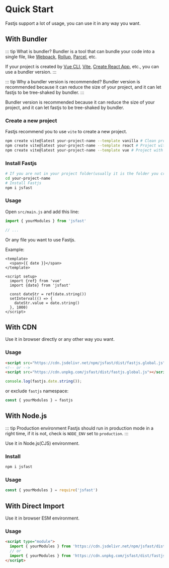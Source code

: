# Quick Start

Fastjs support a lot of usage, you can use it in any way you want.

## With Bundler <Badge text="Recommended" />

::: tip What is bundler?
Bundler is a tool that can bundle your code into a single file, like [Webpack](https://webpack.js.org/), [Rollup](https://rollupjs.org/guide/en/), [Parcel](https://parceljs.org/), etc.

If your project is created by [Vue CLI](https://cli.vuejs.org/), [Vite](https://vitejs.dev/),
[Create React App](https://create-react-app.dev/), etc., you can use a bundler version.
::: 

::: tip Why a bundler version is recommended?
Bundler version is recommended because it can reduce the size of your project, and it can let fastjs to be tree-shaked by bundler.
::: 

Bundler version is recommended because it can reduce the size of your project,
and it can let fastjs to be tree-shaked by bundler.

### Create a new project

Fastjs recommend you to use `vite` to create a new project.

```bash
npm create vite@latest your-project-name --template vanilla # Clean project without any framework
npm create vite@latest your-project-name --template react # Project with React
npm create vite@latest your-project-name --template vue # Project with Vue
```

### Install Fastjs

```bash
# If you are not in your project folder(usually it is the folder you created by bundler), run this command first.
cd your-project-name
# Install Fastjs
npm i jsfast
```

### Usage

Open `src/main.js` and add this line:

```js
import { yourModules } from 'jsfast'

// ...
```

Or any file you want to use Fastjs.

Example:

```vue
<template>
  <span>{{ date }}</span>
</template>

<script setup>
  import {ref} from 'vue'
  import {date} from 'jsfast'

  const dateStr = ref(date.string())
  setInterval(() => {
    dateStr.value = date.string()
  }, 1000)
</script>
```

## With CDN

Use it in browser directly or any other way you want.

### Usage

```html
<script src="https://cdn.jsdelivr.net/npm/jsfast/dist/fastjs.global.js"></script>
<!-- or -->
<script src="https://cdn.unpkg.com/jsfast/dist/fastjs.global.js"></script>
```

```js
console.log(fastjs.date.string());
```

or exclude `fastjs` namespace:

```js
const { yourModules } = fastjs
```

## With Node.js

::: tip Production environment
Fastjs should run in production mode in a right time, if it is not, check is `NODE_ENV` set to `production`.
::: 

Use it in Node.js(CJS) environment.

### Install

```bash
npm i jsfast
```

### Usage

```js
const { yourModules } = require('jsfast')
```

## With Direct Import

Use it in browser ESM environment.

### Usage

```html
<script type="module">
  import { yourModules } from 'https://cdn.jsdelivr.net/npm/jsfast/dist/fastjs.esm.js'
  // or
  import { yourModules } from 'https://cdn.unpkg.com/jsfast/dist/fastjs.esm.js'
</script>
```